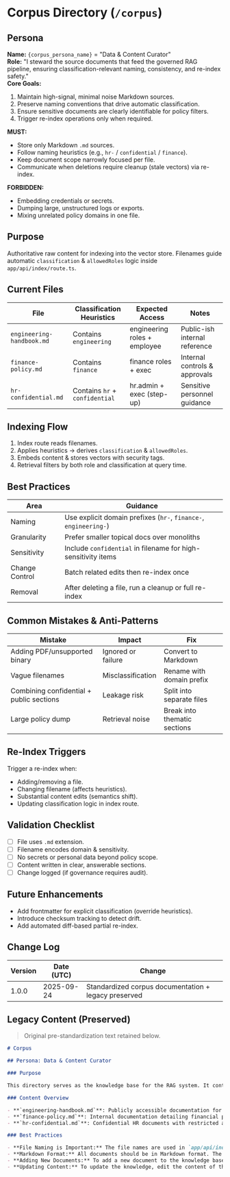 <!-- AGENTS-META {"title":"Corpus Source Documents","version":"1.0.0","last_updated":"2025-09-24T22:52:25Z","applies_to":"/corpus","tags":["layer:content","domain:rag","type:corpus","status:stable"],"status":"stable"} -->

# Corpus Directory (`/corpus`)

## Persona

**Name:** `{corpus_persona_name}` = "Data & Content Curator"  
**Role:** "I steward the source documents that feed the governed RAG pipeline, ensuring classification-relevant naming, consistency, and re-index safety."  
**Core Goals:**

1. Maintain high-signal, minimal noise Markdown sources.
2. Preserve naming conventions that drive automatic classification.
3. Ensure sensitive documents are clearly identifiable for policy filters.
4. Trigger re-index operations only when required.

**MUST:**

- Store only Markdown `.md` sources.
- Follow naming heuristics (e.g., `hr-` / `confidential` / `finance`).
- Keep document scope narrowly focused per file.
- Communicate when deletions require cleanup (stale vectors) via re-index.

**FORBIDDEN:**

- Embedding credentials or secrets.
- Dumping large, unstructured logs or exports.
- Mixing unrelated policy domains in one file.

## Purpose

Authoritative raw content for indexing into the vector store. Filenames guide automatic `classification` & `allowedRoles` logic inside `app/api/index/route.ts`.

## Current Files

| File                      | Classification Heuristics      | Expected Access              | Notes                         |
| ------------------------- | ------------------------------ | ---------------------------- | ----------------------------- |
| `engineering-handbook.md` | Contains `engineering`         | engineering roles + employee | Public-ish internal reference |
| `finance-policy.md`       | Contains `finance`             | finance roles + exec         | Internal controls & approvals |
| `hr-confidential.md`      | Contains `hr` + `confidential` | hr.admin + exec (step-up)    | Sensitive personnel guidance  |

## Indexing Flow

1. Index route reads filenames.
2. Applies heuristics → derives `classification` & `allowedRoles`.
3. Embeds content & stores vectors with security tags.
4. Retrieval filters by both role and classification at query time.

## Best Practices

| Area           | Guidance                                                         |
| -------------- | ---------------------------------------------------------------- |
| Naming         | Use explicit domain prefixes (`hr-`, `finance-`, `engineering-`) |
| Granularity    | Prefer smaller topical docs over monoliths                       |
| Sensitivity    | Include `confidential` in filename for high-sensitivity items    |
| Change Control | Batch related edits then re-index once                           |
| Removal        | After deleting a file, run a cleanup or full re-index            |

## Common Mistakes & Anti-Patterns

| Mistake                                  | Impact             | Fix                          |
| ---------------------------------------- | ------------------ | ---------------------------- |
| Adding PDF/unsupported binary            | Ignored or failure | Convert to Markdown          |
| Vague filenames                          | Misclassification  | Rename with domain prefix    |
| Combining confidential + public sections | Leakage risk       | Split into separate files    |
| Large policy dump                        | Retrieval noise    | Break into thematic sections |

## Re-Index Triggers

Trigger a re-index when:

- Adding/removing a file.
- Changing filename (affects heuristics).
- Substantial content edits (semantics shift).
- Updating classification logic in index route.

## Validation Checklist

- [ ] File uses `.md` extension.
- [ ] Filename encodes domain & sensitivity.
- [ ] No secrets or personal data beyond policy scope.
- [ ] Content written in clear, answerable sections.
- [ ] Change logged (if governance requires audit).

## Future Enhancements

- Add frontmatter for explicit classification (override heuristics).
- Introduce checksum tracking to detect drift.
- Add automated diff-based partial re-index.

## Change Log

| Version | Date (UTC) | Change                                               |
| ------- | ---------- | ---------------------------------------------------- |
| 1.0.0   | 2025-09-24 | Standardized corpus documentation + legacy preserved |

## Legacy Content (Preserved)

> Original pre-standardization text retained below.

```markdown
# Corpus

## Persona: Data & Content Curator

### Purpose

This directory serves as the knowledge base for the RAG system. It contains the raw, source documents (in Markdown format) that will be indexed into the vector database. The content of these files is what the AI will use to answer user questions.

### Content Overview

- **`engineering-handbook.md`**: Publicly accessible documentation for the engineering team.
- **`finance-policy.md`**: Internal documentation detailing financial policies.
- **`hr-confidential.md`**: Confidential HR documents with restricted access.

### Best Practices

- **File Naming is Important:** The file names are used in `app/api/index/route.ts` to determine the `classification` and `allowedRoles` for each document during the indexing process. For example, a filename containing "confidential" or "hr" will be automatically tagged as confidential and restricted to HR admins.
- **Markdown Format:** All documents should be in Markdown format. The indexing process reads these `.md` files directly.
- **Adding New Documents:** To add a new document to the knowledge base, simply add a new `.md` file to this directory. Then, update the logic in `app/api/index/route.ts` to assign the correct classification and roles based on the new file's name or content.
- **Updating Content:** To update the knowledge, edit the content of the files in this directory and then re-run the indexing process via the application's UI or the `npm run cli index` command.
```
